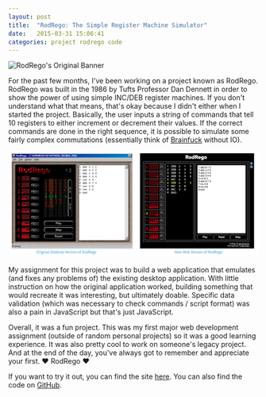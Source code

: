 ```yaml
---
layout: post
title:  "RodRego: The Simple Register Machine Simulator"
date:   2015-03-31 15:06:41
categories: project rodrego code
---
```


![RodRego's Original Banner](http://sites.tufts.edu/rodrego/files/2011/03/RodRego1986.gif)

For the past few months, I've been working on a project known as RodRego. RodRego was built in the 1986 by Tufts Professor Dan Dennett in order to show the power of using simple INC/DEB register machines. If you don't understand what that means, that's okay because I didn't either when I started the project. Basically, the user inputs a string of commands that tell 10 registers to either increment or decrement their values. If the correct commands are done in the right sequence, it is possible to simulate some fairly complex commutations (essentially think of [Brainfuck](http://en.wikipedia.org/wiki/Brainfuck) without IO).

![Comparison of RodRego's Versions](/img/posts/rodrego.png)

My assignment for this project was to build a web application that emulates (and fixes any problems of) the existing desktop application. With little instruction on how the original application worked, building something that would recreate it was interesting, but ultimately doable. Specific data validation (which was necessary to check commands / script format) was also a pain in JavaScript but that's just JavaScript.

Overall, it was a fun project. This was my first major web development assignment (outside of random personal projects) so it was a good learning experience. It was also pretty cool to work on someone's legacy project. And at the end of the day, you've always got to remember and appreciate your first. &hearts; RodRego &hearts;

If you want to try it out, you can find the site [here](http://proto.atech.tufts.edu/RodRego/). You can also find the code on [GitHub](https://github.com/ben-tanen/RodRego).



